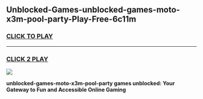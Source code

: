 
## Unblocked-Games-unblocked-games-moto-x3m-pool-party-Play-Free-6c11m
<h3>
<a href="https://premium76.site?title=unblocked-games-moto-x3m-pool-party&ref=23A">CLICK TO PLAY</a></h3>
<hr>

<h3>
<a href="https://premium76.site?title=unblocked-games-moto-x3m-pool-party&ref=23A">CLICK 2 PLAY</a>
  
</h3>

<a href="https://premium76.site?title=unblocked-games-moto-x3m-pool-party&ref=23A"><img src="https://clearcache.store/games.png"></a>


**unblocked-games-moto-x3m-pool-party games unblocked: Your Gateway to Fun and Accessible Online Gaming**
